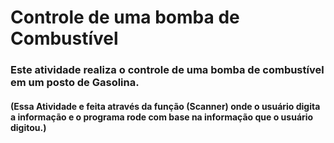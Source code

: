 # Controle de uma bomba de Combustível

### Este atividade realiza o controle de uma bomba de combustível em um posto de Gasolina.

#### (Essa Atividade e feita através da função (Scanner) onde o usuário digita a informação e o programa rode com base na informação que o usuário digitou.)
